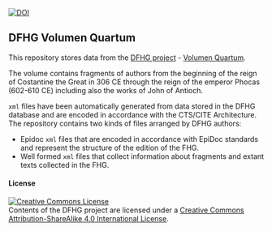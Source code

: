 [![DOI](https://zenodo.org/badge/87412180.svg)](https://zenodo.org/badge/latestdoi/87412180)

## DFHG Volumen Quartum

This repository stores data from the [DFHG project](http://www.dfhg-project.org/) - [Volumen Quartum](http://www.dfhg-project.org/DFHG/index.php?volume=Volumen%20quartum).

The volume contains fragments of authors from the beginning of the reign of Costantine the Great in 306 CE through the reign of the emperor Phocas (602-610 CE) including also the works of John of Antioch.

`xml` files have been automatically generated from data stored in the DFHG database and are encoded in accordance with the CTS/CITE Architecture.
The repository contains two kinds of files arranged by DFHG authors:
* Epidoc `xml` files that are encoded in accordance with EpiDoc standards and represent the structure of the edition of the FHG.
* Well formed `xml` files that collect information about fragments and extant texts collected in the FHG.

#### License

<a rel="license" href="http://creativecommons.org/licenses/by-sa/4.0/"><img alt="Creative Commons License" style="border-width:0" src="https://i.creativecommons.org/l/by-sa/4.0/88x31.png" /></a><br />Contents of the DFHG project are licensed under a <a rel="license" href="http://creativecommons.org/licenses/by-sa/4.0/">Creative Commons Attribution-ShareAlike 4.0 International License</a>.
